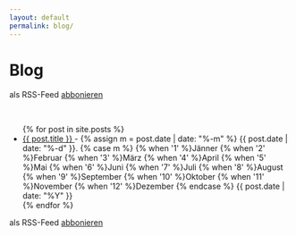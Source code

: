 ```yaml
---
layout: default
permalink: blog/
---
```


<div class="home">
  <h1 class="page-heading">Blog</h1>

  <p class="rss-subscribe">als RSS-Feed <a href="{{ "/feed.xml" | prepend: site.baseurl }}"> abbonieren</a></p>
  <br/>
  <ul class="list-group">
    {% for post in site.posts %}
      <li class="list-group-item">
        <a class="post-link"
	   href="{{ post.url | prepend: site.baseurl }}">
          {{ post.title }}
        </a> -
        {% assign m = post.date | date: "%-m" %}
        {{ post.date | date: "%-d" }}.
        {% case m %}
          {% when '1' %}Jänner
          {% when '2' %}Februar
          {% when '3' %}März
          {% when '4' %}April
          {% when '5' %}Mai
          {% when '6' %}Juni
          {% when '7' %}Juli
          {% when '8' %}August
          {% when '9' %}September
          {% when '10' %}Oktober
          {% when '11' %}November
          {% when '12' %}Dezember
        {% endcase %}
        {{ post.date | date: "%Y" }}
      </li>
    {% endfor %}
  </ul>

  <p class="rss-subscribe">als RSS-Feed <a href="{{ "/feed.xml" | prepend: site.baseurl }}"> abbonieren</a></p>
</div>

